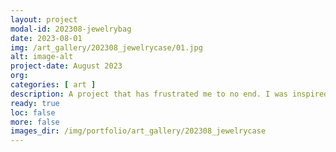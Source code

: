 ```yaml
---
layout: project
modal-id: 202308-jewelrybag
date: 2023-08-01
img: /art_gallery/202308_jewelrycase/01.jpg
alt: image-alt
project-date: August 2023
org: 
categories: [ art ]
description: A project that has frustrated me to no end. I was inspired to make this after watching my bestie detangle a small box of necklaces for about two hours. The velcro necklace holder fixes that issue beautifully-- but I fear for the safety of the earrings without a stiff casing. She loves this bag and uses it all the time, but in my mind it is still a prototype.
ready: true
loc: false
more: false
images_dir: /img/portfolio/art_gallery/202308_jewelrycase
---
```

